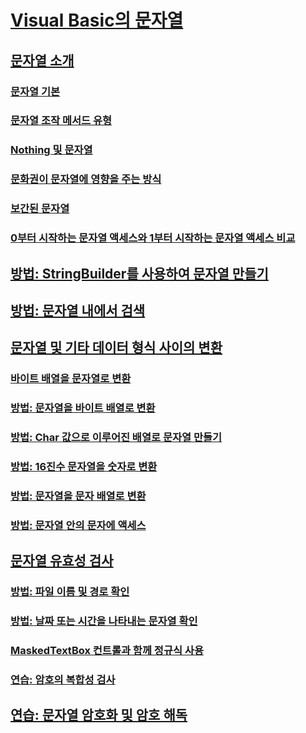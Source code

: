 # [Visual Basic의 문자열](index.md)
## [문자열 소개](introduction-to-strings.md)
### [문자열 기본](string-basics.md)
### [문자열 조작 메서드 유형](types-of-string-manipulation-methods.md)
### [Nothing 및 문자열](nothing-and-strings.md)
### [문화권이 문자열에 영향을 주는 방식](how-culture-affects-strings.md)
### [보간된 문자열](interpolated-strings.md)
### [0부터 시작하는 문자열 액세스와 1부터 시작하는 문자열 액세스 비교](zero-based-vs-one-based-string-access.md)
## [방법: StringBuilder를 사용하여 문자열 만들기](how-to-create-strings-using-a-stringbuilder.md)
## [방법: 문자열 내에서 검색](how-to-search-within-a-string.md)
## [문자열 및 기타 데이터 형식 사이의 변환](converting-between-strings-and-other-data-types.md)
### [바이트 배열을 문자열로 변환](how-to-convert-an-array-of-bytes-into-a-string.md)
### [방법: 문자열을 바이트 배열로 변환](how-to-convert-strings-into-an-array-of-bytes.md)
### [방법: Char 값으로 이루어진 배열로 문자열 만들기](how-to-create-a-string-from-an-array-of-char-values.md)
### [방법: 16진수 문자열을 숫자로 변환](how-to-convert-hexadecimal-strings-to-numbers.md)
### [방법: 문자열을 문자 배열로 변환](how-to-convert-a-string-to-an-array-of-characters.md)
### [방법: 문자열 안의 문자에 액세스](how-to-access-characters-in-strings.md)
## [문자열 유효성 검사](validating-strings.md)
### [방법: 파일 이름 및 경로 확인](how-to-validate-file-names-and-paths.md)
### [방법: 날짜 또는 시간을 나타내는 문자열 확인](how-to-validate-strings-that-represent-dates-or-times.md)
### [MaskedTextBox 컨트롤과 함께 정규식 사용](using-regular-expressions-with-the-maskedtextbox-control.md)
### [연습: 암호의 복합성 검사](walkthrough-validating-that-passwords-are-complex.md)
## [연습: 문자열 암호화 및 암호 해독](walkthrough-encrypting-and-decrypting-strings.md)